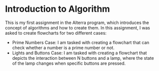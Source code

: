 # Introduction to Algorithm

This is my first assignment in the Alterra program, which introduces the concept of algorithms and how to create them. In this assignment, I was asked to create flowcharts for two different cases:

- Prime Numbers Case: I am tasked with creating a flowchart that can check whether a number is a prime number or not.
- Lights and Buttons Case: I am tasked with creating a flowchart that depicts the interaction between N buttons and a lamp, where the state of the lamp changes when specific buttons are pressed.
